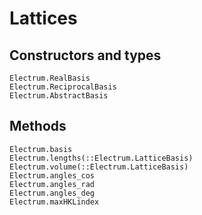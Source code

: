 # Lattices

## Constructors and types
```@docs
Electrum.RealBasis
Electrum.ReciprocalBasis
Electrum.AbstractBasis
```

## Methods
```@docs
Electrum.basis
Electrum.lengths(::Electrum.LatticeBasis)
Electrum.volume(::Electrum.LatticeBasis)
Electrum.angles_cos
Electrum.angles_rad
Electrum.angles_deg
Electrum.maxHKLindex
```